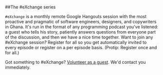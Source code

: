 ##The #eXchange series

`#eXchange` is a monthly remote Google Hangouts session with the most
proactive and pragmatic of software engineers, designers, and copywriters in
Ghana. It's run in the format of any programming podcast you've listened: a
guest who tells his story, patiently answers questions from everyone part of
the discussion, and then we have a nice time together. Want to join any #eXchange session? Register for all so you get automatically invited to every
episode or register on a per episode basis. (Protip: Register once and for
all.)

Got something to #eXchange? [Volunteer as a guest](http://exchange.devcongress.com/guests/volunteer). We'd contact you
immediately.

